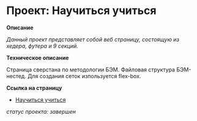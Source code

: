 # Проект: Научиться учиться

**Описание**

_Данный проект представляет собой веб страницу, состоящую из хедера, футера и 9 секций._

**Техническое описание**

Страница сверстана по методологии БЭМ. Файловая структура БЭМ-нестед. Для создания сеток изпользуется flex-box.

**Ссылка на страницу**

- [Научиться учиться](https://aleksey-dev-crt.github.io/how-to-learn/)

*статус проекта: завершен*


